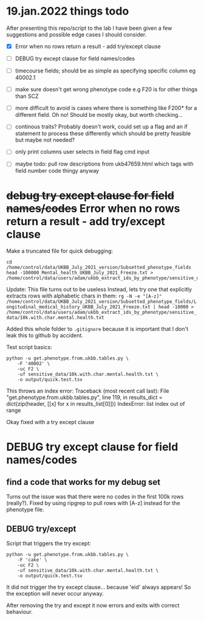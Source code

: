 
# 19.jan.2022 things todo

After presenting this repo/script to the lab I have been given a few suggestions and possible edge cases I should consider.

- [x] Error when no rows return a result - add try/except clause
- [ ] DEBUG try except clause for field names/codes
- [ ] timecourse fields; should be as simple as specifying specific column eg 40002.1
- [ ] make sure doesn't get wrong phenotype code e.g F20 is for other things than SCZ
- [ ] more difficult to avoid is cases where there is something like F200* for a different field. Oh no! Should be mostly okay, but worth checking...
- [ ] continous traits? Probably doesn't work, could set up a flag and an if statement to process these differently which should be pretty feasible but maybe not needed?
- [ ] only print columns user selects in field flag cmd input
- [ ] maybe todo: pull row descriptions from ukb47659.html which tags with field number code thingy anyway


#  ~~debug try except clause for field names/codes~~ Error when no rows return a result - add try/except clause

Make a truncated file for quick debugging:
```
cd /home/control/data/UKBB_July_2021_version/Subsetted_phenotype_fields
head -100000 Mental_health_UKBB_July_2021_Freeze.txt > /home/control/data/users/adam/ukbb_extract_ids_by_phenotype/sensitive_data/mental.health.first.100k.rows.txt
```
Update: This file turns out to be useless
Instead, lets try one that explicitly extracts rows with alphabetic chars in them:
`rg -N -e "[A-z]" /home/control/data/UKBB_July_2021_version/Subsetted_phenotype_fields/Longitudinal_medical_history_UKBB_July_2021_Freeze.txt | head -10000 > /home/control/data/users/adam/ukbb_extract_ids_by_phenotype/sensitive_data/10k.with.char.mental.health.txt`

Added this whole folder to `.gitignore` because it is important that I don't leak this to github by accident.

Test script basics:
```
python -u get.phenotype.from.ukbb.tables.py \
    -F '40002' \
    -uc F2 \
    -uf sensitive_data/10k.with.char.mental.health.txt \
    -o output/quick.test.tsv
```
This throws an index error:
Traceback (most recent call last):
  File "get.phenotype.from.ukbb.tables.py", line 119, in <module>
    results_dict = dict(zip(header, [[x] for x in results_list[0]]))
IndexError: list index out of range

Okay fixed with a try except clause

# DEBUG try except clause for field names/codes

## find a code that works for my debug set

Turns out the issue was that there were no codes in the first 100k rows (really?). Fixed by using ripgrep to pull rows with [A-z] instead for the phenotype file.

## DEBUG try/except

Script that triggers the try except:
```
python -u get.phenotype.from.ukbb.tables.py \
    -F 'cake' \
    -uc F2 \
    -uf sensitive_data/10k.with.char.mental.health.txt \
    -o output/quick.test.tsv
```
It did not trigger the try except clause... because 'eid' always appears! So the exception will never occur anyway.

After removing the try and except it now errors and exits with correct behaviour.






